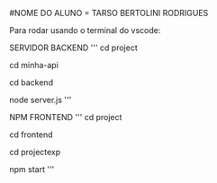#NOME DO ALUNO = TARSO BERTOLINI RODRIGUES

Para rodar usando o terminal do vscode:

SERVIDOR BACKEND
'''
cd project

cd minha-api

cd backend

node server.js
'''

NPM FRONTEND
'''
cd project

cd frontend

cd projectexp

npm start
'''
